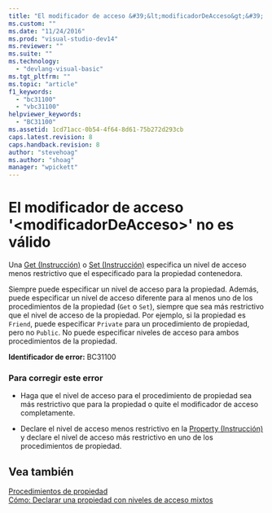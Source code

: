 ```yaml
---
title: "El modificador de acceso &#39;&lt;modificadorDeAcceso&gt;&#39; no es v&#225;lido | Microsoft Docs"
ms.custom: ""
ms.date: "11/24/2016"
ms.prod: "visual-studio-dev14"
ms.reviewer: ""
ms.suite: ""
ms.technology: 
  - "devlang-visual-basic"
ms.tgt_pltfrm: ""
ms.topic: "article"
f1_keywords: 
  - "bc31100"
  - "vbc31100"
helpviewer_keywords: 
  - "BC31100"
ms.assetid: 1cd71acc-0b54-4f64-8d61-75b272d293cb
caps.latest.revision: 8
caps.handback.revision: 8
author: "stevehoag"
ms.author: "shoag"
manager: "wpickett"
---
```

# El modificador de acceso &#39;&lt;modificadorDeAcceso&gt;&#39; no es v&#225;lido
Una [Get \(Instrucción\)](../Topic/Get%20Statement.md) o [Set \(Instrucción\)](../Topic/Set%20Statement%20\(Visual%20Basic\).md) especifica un nivel de acceso menos restrictivo que el especificado para la propiedad contenedora.  
  
 Siempre puede especificar un nivel de acceso para la propiedad. Además, puede especificar un nivel de acceso diferente para al menos uno de los procedimientos de la propiedad \(`Get` o `Set`\), siempre que sea más restrictivo que el nivel de acceso de la propiedad. Por ejemplo, si la propiedad es `Friend`, puede especificar `Private` para un procedimiento de propiedad, pero no `Public`. No puede especificar niveles de acceso para ambos procedimientos de la propiedad.  
  
 **Identificador de error:** BC31100  
  
### Para corregir este error  
  
-   Haga que el nivel de acceso para el procedimiento de propiedad sea más restrictivo que para la propiedad o quite el modificador de acceso completamente.  
  
-   Declare el nivel de acceso menos restrictivo en la [Property \(Instrucción\)](../Topic/Property%20Statement.md) y declare el nivel de acceso más restrictivo en uno de los procedimientos de propiedad.  
  
## Vea también  
 [Procedimientos de propiedad](../Topic/Property%20Procedures%20\(Visual%20Basic\).md)   
 [Cómo: Declarar una propiedad con niveles de acceso mixtos](../Topic/How%20to:%20Declare%20a%20Property%20with%20Mixed%20Access%20Levels%20\(Visual%20Basic\).md)